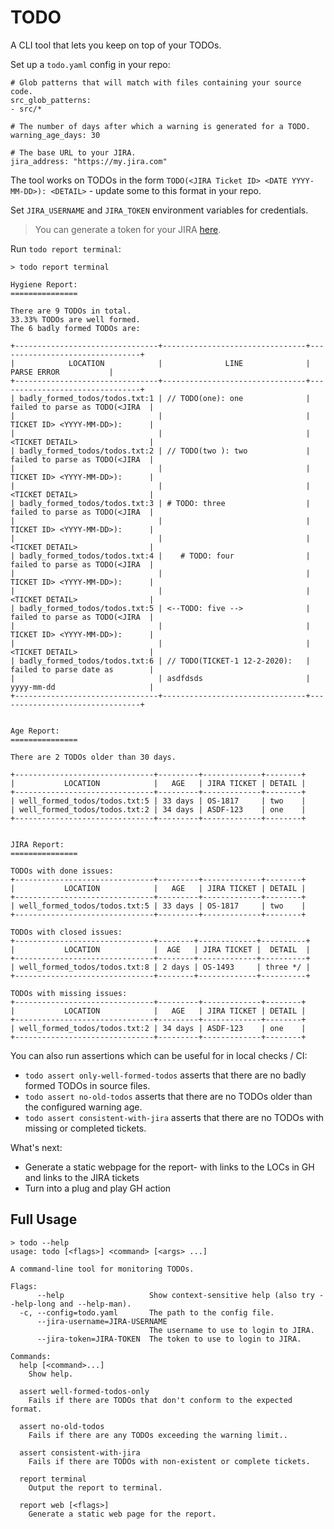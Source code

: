 # TODO

A CLI tool that lets you keep on top of your TODOs.

Set up a `todo.yaml` config in your repo:
```
# Glob patterns that will match with files containing your source code.
src_glob_patterns:
- src/*

# The number of days after which a warning is generated for a TODO.
warning_age_days: 30

# The base URL to your JIRA.
jira_address: "https://my.jira.com"
```

The tool works on TODOs in the form `TODO(<JIRA Ticket ID> <DATE YYYY-MM-DD>): <DETAIL>` - update some to this format in your repo.

Set `JIRA_USERNAME` and `JIRA_TOKEN` environment variables for credentials.

> You can generate a token for your JIRA [here](https://id.atlassian.com/manage/api-tokens).

Run `todo report terminal`:
```
> todo report terminal

Hygiene Report:
===============

There are 9 TODOs in total.
33.33% TODOs are well formed.
The 6 badly formed TODOs are:

+--------------------------------+--------------------------------+--------------------------------+
|            LOCATION            |              LINE              |          PARSE ERROR           |
+--------------------------------+--------------------------------+--------------------------------+
| badly_formed_todos/todos.txt:1 | // TODO(one): one              | failed to parse as TODO(<JIRA  |
|                                |                                | TICKET ID> <YYYY-MM-DD>):      |
|                                |                                | <TICKET DETAIL>                |
| badly_formed_todos/todos.txt:2 | // TODO(two ): two             | failed to parse as TODO(<JIRA  |
|                                |                                | TICKET ID> <YYYY-MM-DD>):      |
|                                |                                | <TICKET DETAIL>                |
| badly_formed_todos/todos.txt:3 | # TODO: three                  | failed to parse as TODO(<JIRA  |
|                                |                                | TICKET ID> <YYYY-MM-DD>):      |
|                                |                                | <TICKET DETAIL>                |
| badly_formed_todos/todos.txt:4 |    # TODO: four                | failed to parse as TODO(<JIRA  |
|                                |                                | TICKET ID> <YYYY-MM-DD>):      |
|                                |                                | <TICKET DETAIL>                |
| badly_formed_todos/todos.txt:5 | <--TODO: five -->              | failed to parse as TODO(<JIRA  |
|                                |                                | TICKET ID> <YYYY-MM-DD>):      |
|                                |                                | <TICKET DETAIL>                |
| badly_formed_todos/todos.txt:6 | // TODO(TICKET-1 12-2-2020):   | failed to parse date as        |
|                                | asdfdsds                       | yyyy-mm-dd                     |
+--------------------------------+--------------------------------+--------------------------------+


Age Report:
===============

There are 2 TODOs older than 30 days.

+-------------------------------+---------+-------------+--------+
|           LOCATION            |   AGE   | JIRA TICKET | DETAIL |
+-------------------------------+---------+-------------+--------+
| well_formed_todos/todos.txt:5 | 33 days | OS-1817     | two    |
| well_formed_todos/todos.txt:2 | 34 days | ASDF-123    | one    |
+-------------------------------+---------+-------------+--------+


JIRA Report:
===============

TODOs with done issues:
+-------------------------------+---------+-------------+--------+
|           LOCATION            |   AGE   | JIRA TICKET | DETAIL |
+-------------------------------+---------+-------------+--------+
| well_formed_todos/todos.txt:5 | 33 days | OS-1817     | two    |
+-------------------------------+---------+-------------+--------+

TODOs with closed issues:
+-------------------------------+--------+-------------+----------+
|           LOCATION            |  AGE   | JIRA TICKET |  DETAIL  |
+-------------------------------+--------+-------------+----------+
| well_formed_todos/todos.txt:8 | 2 days | OS-1493     | three */ |
+-------------------------------+--------+-------------+----------+

TODOs with missing issues:
+-------------------------------+---------+-------------+--------+
|           LOCATION            |   AGE   | JIRA TICKET | DETAIL |
+-------------------------------+---------+-------------+--------+
| well_formed_todos/todos.txt:2 | 34 days | ASDF-123    | one    |
+-------------------------------+---------+-------------+--------+
```

You can also run assertions which can be useful for in local checks / CI:
* `todo assert only-well-formed-todos` asserts that there are no badly formed TODOs in source files.
* `todo assert no-old-todos` asserts that there are no TODOs older than the configured warning age.
* `todo assert consistent-with-jira` asserts that there are no TODOs with missing or completed tickets.

What's next:
* Generate a static webpage for the report- with links to the LOCs in GH and links to the JIRA tickets
* Turn into a plug and play GH action

## Full Usage

```
> todo --help
usage: todo [<flags>] <command> [<args> ...]

A command-line tool for monitoring TODOs.

Flags:
      --help                   Show context-sensitive help (also try --help-long and --help-man).
  -c, --config=todo.yaml       The path to the config file.
      --jira-username=JIRA-USERNAME  
                               The username to use to login to JIRA.
      --jira-token=JIRA-TOKEN  The token to use to login to JIRA.

Commands:
  help [<command>...]
    Show help.

  assert well-formed-todos-only
    Fails if there are TODOs that don't conform to the expected format.

  assert no-old-todos
    Fails if there are any TODOs exceeding the warning limit..

  assert consistent-with-jira
    Fails if there are TODOs with non-existent or complete tickets.

  report terminal
    Output the report to terminal.

  report web [<flags>]
    Generate a static web page for the report.
```
